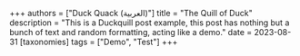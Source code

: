 +++
authors = ["Duck Quack (العربية)"]
title = "The Quill of Duck"
description = "This is a Duckquill post example, this post has nothing but a bunch of text and random formatting, acting like a demo."
date = 2023-08-31
[taxonomies]
tags = ["Demo", "Test"]
+++
